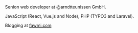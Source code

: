 Senion web developer at @arndtteunissen GmbH.

JavaScript (React, Vue.js and Node), PHP (TYPO3 and Laravel).

Blogging at [fawmi.com](https://fawmi.com/)
